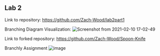 ## Lab 2

Link to repository: https://github.com/Zach-Wood/lab2part1



Branching Diagram Visualization: 
![Screenshot from 2021-02-10 17-02-49](https://user-images.githubusercontent.com/40222287/107578730-1c721c80-6bc2-11eb-9bea-d2bea1b154a4.png)




Link to forked repository: https://github.com/Zach-Wood/Spoon-Knife




Branchly Assignment
![image](https://user-images.githubusercontent.com/40222287/107662732-95bc4e80-6c58-11eb-9680-206fb25d1613.png)

